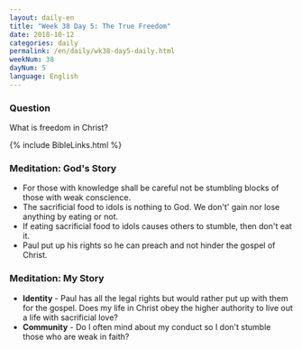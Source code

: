 ```yaml
---
layout: daily-en
title: "Week 38 Day 5: The True Freedom"
date: 2018-10-12 
categories: daily
permalink: /en/daily/wk38-day5-daily.html
weekNum: 38
dayNum: 5
language: English
---
```


### Question     
What is freedom in Christ?

{% include BibleLinks.html %} 

### Meditation: God's Story   
+ For those with knowledge shall be careful not be stumbling blocks of those with weak conscience. 
+ The sacrificial food to idols is nothing to God. We don't' gain nor lose anything by eating or not. 
+ If eating sacrificial food to idols causes others to stumble, then don't eat it. 
+ Paul put up his rights so he can preach and not hinder the gospel of Christ. 

### Meditation: My Story   
+ **Identity** - Paul has all the legal rights but would rather put up with them for the gospel. Does my life in Christ obey the higher authority to live out a life with sacrificial love? 
+ **Community** - Do I often mind about my conduct so I don't stumble those who are weak in faith? 

